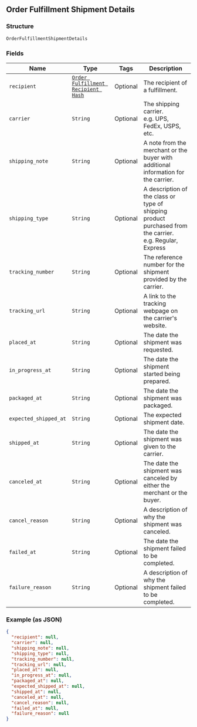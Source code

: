 ## Order Fulfillment Shipment Details

### Structure

`OrderFulfillmentShipmentDetails`

### Fields

| Name | Type | Tags | Description |
|  --- | --- | --- | --- |
| `recipient` | [`Order Fulfillment Recipient Hash`](/doc/models/order-fulfillment-recipient.md) | Optional | The recipient of a fulfillment. |
| `carrier` | `String` | Optional | The shipping carrier.<br>e.g. UPS, FedEx, USPS, etc. |
| `shipping_note` | `String` | Optional | A note from the merchant or the buyer with additional information for the carrier. |
| `shipping_type` | `String` | Optional | A description of the class or type of shipping product purchased from the carrier.<br>e.g. Regular, Express |
| `tracking_number` | `String` | Optional | The reference number for the shipment provided by the carrier. |
| `tracking_url` | `String` | Optional | A link to the tracking webpage on the carrier's website. |
| `placed_at` | `String` | Optional | The date the shipment was requested. |
| `in_progress_at` | `String` | Optional | The date the shipment started being prepared. |
| `packaged_at` | `String` | Optional | The date the shipment was packaged. |
| `expected_shipped_at` | `String` | Optional | The expected shipment date. |
| `shipped_at` | `String` | Optional | The date the shipment was given to the carrier. |
| `canceled_at` | `String` | Optional | The date the shipment was canceled by either the merchant or the buyer. |
| `cancel_reason` | `String` | Optional | A description of why the shipment was canceled. |
| `failed_at` | `String` | Optional | The date the shipment failed to be completed. |
| `failure_reason` | `String` | Optional | A description of why the shipment failed to be completed. |

### Example (as JSON)

```json
{
  "recipient": null,
  "carrier": null,
  "shipping_note": null,
  "shipping_type": null,
  "tracking_number": null,
  "tracking_url": null,
  "placed_at": null,
  "in_progress_at": null,
  "packaged_at": null,
  "expected_shipped_at": null,
  "shipped_at": null,
  "canceled_at": null,
  "cancel_reason": null,
  "failed_at": null,
  "failure_reason": null
}
```

